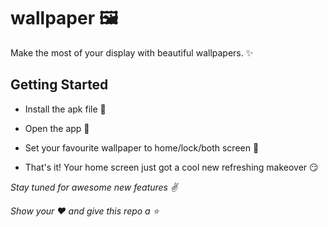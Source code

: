 # wallpaper 🖼

Make the most of your display with beautiful wallpapers. ✨

## Getting Started

- Install the apk file 📲

- Open the app 📱

- Set your favourite wallpaper to home/lock/both screen 📳

- That's it! Your home screen just got a cool new refreshing makeover 😏

*Stay tuned for awesome new features ✌*

*Show your ❤ and give this repo a ⭐*
